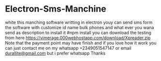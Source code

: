# Electron-Sms-Manchine
white this manching software writting in electron youy can send sms form the software with customize id name bulk phones and what ever you wana send as description
to install it 
#npm install
 you can download the testing from here 
 https://vimerage.000webhostapp.com/download/Xpreader.zip
 Note that the payment point may have finish and if you love how it work you can just contact me on my 
 whatsapp +2349051547147
 or email durallite@gmail.com
  but i prefer whatsapp Thanks
